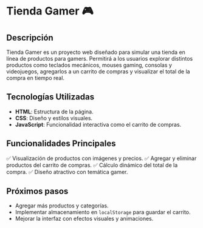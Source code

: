 # Tienda Gamer 🎮

## Descripción
Tienda Gamer es un proyecto web diseñado para simular una tienda en línea de productos para gamers. Permitirá a los usuarios explorar distintos productos como teclados mecánicos, mouses gaming, consolas y videojuegos, agregarlos a un carrito de compras y visualizar el total de la compra en tiempo real.

## Tecnologías Utilizadas
- **HTML**: Estructura de la página.
- **CSS**: Diseño y estilos visuales.
- **JavaScript**: Funcionalidad interactiva como el carrito de compras.

## Funcionalidades Principales
✅ Visualización de productos con imágenes y precios.
✅ Agregar y eliminar productos del carrito de compras.
✅ Cálculo dinámico del total de la compra.
✅ Diseño atractivo con temática gamer.

## Próximos pasos
- Agregar más productos y categorías.
- Implementar almacenamiento en `localStorage` para guardar el carrito.
- Mejorar la interfaz con efectos visuales y animaciones.